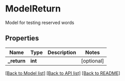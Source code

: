 # ModelReturn

Model for testing reserved words

## Properties
Name | Type | Description | Notes
------------ | ------------- | ------------- | -------------
**_return** | **int** |  | [optional] 

[[Back to Model list]](../README.md#documentation-for-models) [[Back to API list]](../README.md#documentation-for-api-endpoints) [[Back to README]](../README.md)


